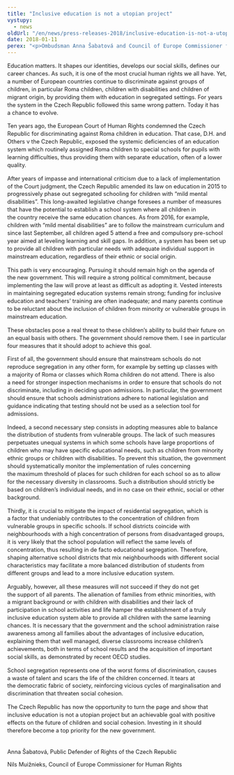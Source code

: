 ```yaml
---
title: "Inclusive education is not a utopian project"
vystupy:
  - news
oldUrl: "/en/news/press-releases-2018/inclusive-education-is-not-a-utopian-project-1/"
date: 2018-01-11
perex: "<p>Ombudsman Anna Šabatová and Council of Europe Commissioner for Human Rights Nils Muižnieks about inclusive education in the Czech Republic.</p>"
---
```


<!-- imported from the old website -->

<p style="line-height: 17.92px; font-size: 12.8px;">Education matters. It shapes our identities, develops our social skills, defines our career chances. As such, it is one of the most crucial human rights we all have. Yet, a number of European countries continue to discriminate against groups of children, in particular Roma children, children with disabilities and children of migrant origin, by providing them with education in segregated settings. For years the system in the Czech Republic followed this same wrong pattern. Today it has a chance to evolve.</p><p style="line-height: 17.92px; font-size: 12.8px;">Ten years ago, the European Court of Human Rights condemned the Czech Republic for discriminating against Roma children in education. That case, D.H. and Others v the Czech Republic, exposed the systemic deficiencies of an education system which routinely assigned Roma children to special schools for pupils with learning difficulties, thus providing them with separate education, often of a lower quality.</p><p style="line-height: 17.92px; font-size: 12.8px;">After years of impasse and international criticism due to a lack of implementation of the Court judgment, the Czech Republic amended its law on education in 2015 to progressively phase out segregated schooling for children with “mild mental disabilities”. This long-awaited legislative change foresees a number of measures that have the potential to establish a school system where all children in the country receive the same education chances. As from 2016, for example, children with “mild mental disabilities” are to follow the mainstream curriculum and since last September, all children aged 5 attend a free and compulsory pre-school year aimed at leveling learning and skill gaps. In addition, a system has been set up to provide all children with particular needs with adequate individual support in mainstream education, regardless of their ethnic or social origin.</p><p style="line-height: 17.92px; font-size: 12.8px;">This path is very encouraging. Pursuing it should remain high on the agenda of the new government. This will require a strong political commitment, because implementing the law will prove at least as difficult as adopting it. Vested interests in maintaining segregated education systems remain strong; funding for inclusive education and teachers’ training are often inadequate; and many parents continue to be reluctant about the inclusion of children from minority or vulnerable groups in mainstream education.</p><p style="line-height: 17.92px; font-size: 12.8px;">These obstacles pose a real threat to these children’s ability to build their future on an equal basis with others. The government should remove them. I see in particular four measures that it should adopt to achieve this goal. </p><p style="line-height: 17.92px; font-size: 12.8px;">First of all, the government should ensure that mainstream schools do not reproduce segregation in any other form, for example by setting up classes with a majority of Roma or classes which Roma children do not attend. There is also a need for stronger inspection mechanisms in order to ensure that schools do not discriminate, including in deciding upon admissions. In particular, the government should ensure that schools administrations adhere to national legislation and guidance indicating that testing should not be used as a selection tool for admissions.</p><p style="line-height: 17.92px; font-size: 12.8px;">Indeed, a second necessary step consists in adopting measures able to balance the distribution of students from vulnerable groups. The lack of such measures perpetuates unequal systems in which some schools have large proportions of children who may have specific educational needs, such as children from minority ethnic groups or children with disabilities. To prevent this situation, the government should systematically monitor the implementation of rules concerning the maximum threshold of places for such children for each school so as to allow for the necessary diversity in classrooms. Such a distribution should strictly be based on children’s individual needs, and in no case on their ethnic, social or other background.</p><p style="line-height: 17.92px; font-size: 12.8px;">Thirdly, it is crucial to mitigate the impact of residential segregation, which is a factor that undeniably contributes to the concentration of children from vulnerable groups in specific schools. If school districts coincide with neighbourhoods with a high concentration of persons from disadvantaged groups, it is very likely that the school population will reflect the same levels of concentration, thus resulting in de facto educational segregation. Therefore, shaping alternative school districts that mix neighbourhoods with different social characteristics may facilitate a more balanced distribution of students from different groups and lead to a more inclusive education system.  </p><p style="line-height: 17.92px; font-size: 12.8px;">Arguably, however, all these measures will not succeed if they do not get the support of all parents. The alienation of families from ethnic minorities, with a migrant background or with children with disabilities and their lack of participation in school activities and life hamper the establishment of a truly inclusive education system able to provide all children with the same learning chances. It is necessary that the government and the school administration raise awareness among all families about the advantages of inclusive education, explaining them that well managed, diverse classrooms increase children’s achievements, both in terms of school results and the acquisition of important social skills, as demonstrated by recent OECD studies.</p><p style="line-height: 17.92px; font-size: 12.8px;">School segregation represents one of the worst forms of discrimination, causes a waste of talent and scars the life of the children concerned. It tears at the democratic fabric of society, reinforcing vicious cycles of marginalisation and discrimination that threaten social cohesion.</p><p style="line-height: 17.92px; font-size: 12.8px;">The Czech Republic has now the opportunity to turn the page and show that inclusive education is not a utopian project but an achievable goal with positive effects on the future of children and social cohesion. Investing in it should therefore become a top priority for the new government.<br /><br /></p><p style="line-height: 17.92px; font-size: 12.8px;">Anna Šabatová, Public Defender of Rights of the Czech Republic</p><span style="font-size: 12.8px;">Nils Muižnieks, Council of Europe Commissioner for Human Rights</span>
